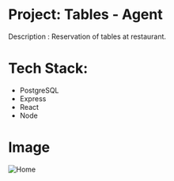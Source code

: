 # Project: Tables - Agent 
Description : Reservation of tables at restaurant.

# Tech Stack:
   - PostgreSQL
   - Express
   - React
   - Node

# Image
![Home](https://github.com/dimples-app/Tables-Agent/blob/master/Assets/tables-agent.png)

